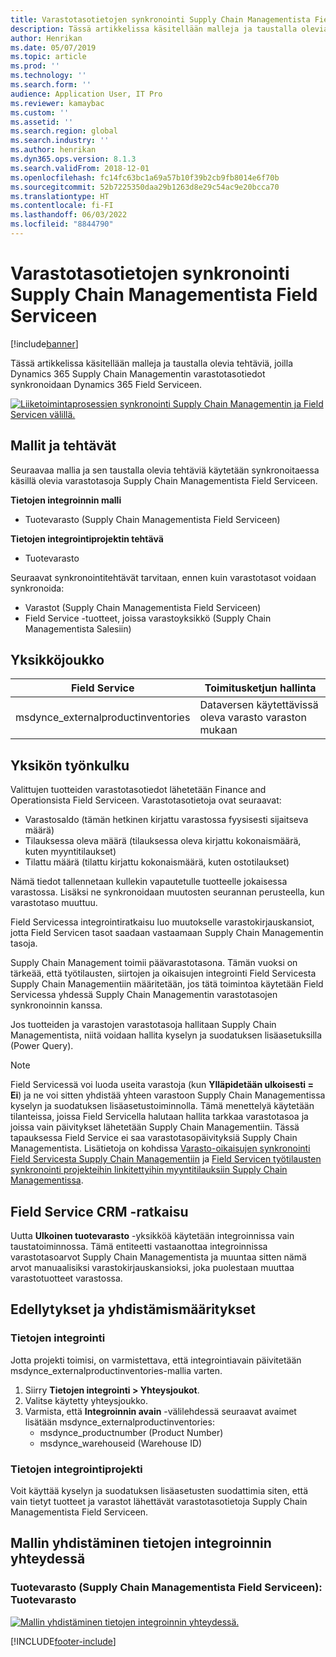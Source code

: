 ```yaml
---
title: Varastotasotietojen synkronointi Supply Chain Managementista Field Serviceen
description: Tässä artikkelissa käsitellään malleja ja taustalla olevia tehtäviä, joilla Dynamics 365 Supply Chain Managementin varastotasotiedot synkronoidaan Dynamics 365 Field Serviceen.
author: Henrikan
ms.date: 05/07/2019
ms.topic: article
ms.prod: ''
ms.technology: ''
ms.search.form: ''
audience: Application User, IT Pro
ms.reviewer: kamaybac
ms.custom: ''
ms.assetid: ''
ms.search.region: global
ms.search.industry: ''
ms.author: henrikan
ms.dyn365.ops.version: 8.1.3
ms.search.validFrom: 2018-12-01
ms.openlocfilehash: fc14fc63bc1a69a57b10f39b2cb9fb8014e6f70b
ms.sourcegitcommit: 52b7225350daa29b1263d8e29c54ac9e20bcca70
ms.translationtype: HT
ms.contentlocale: fi-FI
ms.lasthandoff: 06/03/2022
ms.locfileid: "8844790"
---
```

# <a name="synchronize-inventory-level-information-from-supply-chain-management-to-field-service"></a>Varastotasotietojen synkronointi Supply Chain Managementista Field Serviceen 

[!include[banner](../includes/banner.md)]



Tässä artikkelissa käsitellään malleja ja taustalla olevia tehtäviä, joilla Dynamics 365 Supply Chain Managementin varastotasotiedot synkronoidaan Dynamics 365 Field Serviceen.

[![Liiketoimintaprosessien synkronointi Supply Chain Managementin ja Field Servicen välillä.](./media/FSOnHandOW.png)](./media/FSOnHandOW.png)

## <a name="templates-and-tasks"></a>Mallit ja tehtävät
Seuraavaa mallia ja sen taustalla olevia tehtäviä käytetään synkronoitaessa käsillä olevia varastotasoja Supply Chain Managementista Field Serviceen.

**Tietojen integroinnin malli**
- Tuotevarasto (Supply Chain Managementista Field Serviceen)
  
**Tietojen integrointiprojektin tehtävä**
- Tuotevarasto

Seuraavat synkronointitehtävät tarvitaan, ennen kuin varastotasot voidaan synkronoida:
- Varastot (Supply Chain Managementista Field Serviceen) 
- Field Service -tuotteet, joissa varastoyksikkö (Supply Chain Managementista Salesiin) 

## <a name="entity-set"></a>Yksikköjoukko

| Field Service                      | Toimitusketjun hallinta                |
|------------------------------------|----------------------------------------|
| msdynce_externalproductinventories | Dataversen käytettävissä oleva varasto varaston mukaan     |

## <a name="entity-flow"></a>Yksikön työnkulku
Valittujen tuotteiden varastotasotiedot lähetetään Finance and Operationsista Field Serviceen. Varastotasotietoja ovat seuraavat: 
- Varastosaldo (tämän hetkinen kirjattu varastossa fyysisesti sijaitseva määrä)
- Tilauksessa oleva määrä (tilauksessa oleva kirjattu kokonaismäärä, kuten myyntitilaukset)
- Tilattu määrä (tilattu kirjattu kokonaismäärä, kuten ostotilaukset)

Nämä tiedot tallennetaan kullekin vapautetulle tuotteelle jokaisessa varastossa. Lisäksi ne synkronoidaan muutosten seurannan perusteella, kun varastotaso muuttuu.

Field Servicessa integrointiratkaisu luo muutokselle varastokirjauskansiot, jotta Field Servicen tasot saadaan vastaamaan Supply Chain Managementin tasoja.

Supply Chain Management toimii päävarastotasona. Tämän vuoksi on tärkeää, että työtilausten, siirtojen ja oikaisujen integrointi Field Servicesta Supply Chain Managementiin määritetään, jos tätä toimintoa käytetään Field Servicessa yhdessä Supply Chain Managementin varastotasojen synkronoinnin kanssa.

Jos tuotteiden ja varastojen varastotasoja hallitaan Supply Chain Managementista, niitä voidaan hallita kyselyn ja suodatuksen lisäasetuksilla (Power Query).

> [!NOTE]
> Field Servicessä voi luoda useita varastoja (kun **Ylläpidetään ulkoisesti = Ei**) ja ne voi sitten yhdistää yhteen varastoon Supply Chain Managementissa kyselyn ja suodatuksen lisäasetustoiminnolla. Tämä menettelyä käytetään tilanteissa, joissa Field Servicella halutaan hallita tarkkaa varastotasoa ja joissa vain päivitykset lähetetään Supply Chain Managementiin. Tässä tapauksessa Field Service ei saa varastotasopäivityksiä Supply Chain Managementista. Lisätietoja on kohdissa [Varasto-oikaisujen synkronointi Field Servicesta Supply Chain Managementiin](/dynamics365/unified-operations/supply-chain/sales-marketing/synchronize-inventory-adjustments) ja [Field Servicen työtilausten synkronointi projekteihin linkitettyihin myyntitilauksiin Supply Chain Managementissa](/dynamics365/unified-operations/supply-chain/sales-marketing/field-service-work-order).

## <a name="field-service-crm-solution"></a>Field Service CRM -ratkaisu
Uutta **Ulkoinen tuotevarasto** -yksikköä käytetään integroinnissa vain taustatoiminnossa. Tämä entiteetti vastaanottaa integroinnissa varastotasoarvot Supply Chain Managementista ja muuntaa sitten nämä arvot manuaalisiksi varastokirjauskansioksi, joka puolestaan muuttaa varastotuotteet varastossa.

## <a name="prerequisites-and-mapping-setup"></a>Edellytykset ja yhdistämismääritykset

### <a name="data-integration"></a>Tietojen integrointi
Jotta projekti toimisi, on varmistettava, että integrointiavain päivitetään msdynce_externalproductinventories-mallia varten.
1.  Siirry **Tietojen integrointi > Yhteysjoukot**.
2.  Valitse käytetty yhteysjoukko.
3.  Varmista, että **Integroinnin avain** -välilehdessä seuraavat avaimet lisätään msdynce_externalproductinventories:
      - msdynce_productnumber (Product Number)
      - msdynce_warehouseid (Warehouse ID)
      
### <a name="data-integration-project"></a>Tietojen integrointiprojekti
Voit käyttää kyselyn ja suodatuksen lisäasetusten suodattimia siten, että vain tietyt tuotteet ja varastot lähettävät varastotasotietoja Supply Chain Managementista Field Serviceen.

## <a name="template-mapping-in-data-integration"></a>Mallin yhdistäminen tietojen integroinnin yhteydessä

### <a name="product-inventory-supply-chain-management-to-field-service-product-inventory"></a>Tuotevarasto (Supply Chain Managementista Field Serviceen): Tuotevarasto

[![Mallin yhdistäminen tietojen integroinnin yhteydessä.](./media/FSinventoryLevel1.png)](./media/FSinventoryLevel1.png)


[!INCLUDE[footer-include](../../includes/footer-banner.md)]